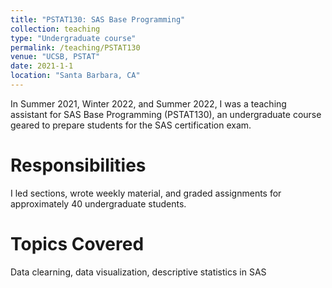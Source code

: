 ```yaml
---
title: "PSTAT130: SAS Base Programming"
collection: teaching
type: "Undergraduate course"
permalink: /teaching/PSTAT130
venue: "UCSB, PSTAT"
date: 2021-1-1
location: "Santa Barbara, CA"
---
```


In Summer 2021, Winter 2022, and Summer 2022, I was a teaching assistant for SAS Base Programming (PSTAT130), an undergraduate course geared to prepare students for the SAS certification exam.

Responsibilities
======
I led sections, wrote weekly material, and graded assignments for approximately 40 undergraduate students.

Topics Covered
======
Data clearning, data visualization, descriptive statistics in SAS
